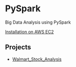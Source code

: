 # PySpark
Big Data Analysis using PySpark

[Installation on AWS EC2](https://github.com/rzskhr/PySpark/blob/master/AWS-EC2-Setup.md)


## Projects
- [Walmart_Stock_Analysis](https://github.com/rzskhr/PySpark/blob/master/Projects/Walmart_Stock_Analysis.ipynb)
